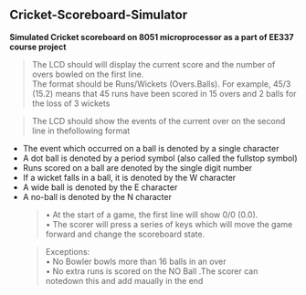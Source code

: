 ## Cricket-Scoreboard-Simulator



**Simulated Cricket scoreboard on 8051 microprocessor as a part of EE337 course project**
> The LCD should will display the current score and the number of overs bowled on the first line.</br>
The format should be Runs/Wickets (Overs.Balls). For example, 45/3 (15.2) means that 45 runs have been scored in 15 overs and 2 balls for the loss of 3 wickets</br>

>The LCD should show the events of the current over on the second line in thefollowing format</br>
 <ul>
 <li>The event which occurred on a ball is denoted by a single character</br>
 <li>A dot ball is denoted by a period symbol (also called the fullstop symbol)</br>
 <li>Runs scored on a ball are denoted by the single digit number</br>
 <li>If a wicket falls in a ball, it is denoted by the W character</br>
 <li>A wide ball is denoted by the E character</br> 
 <li>A no-ball is denoted by the N character</br>

>• At the start of a game, the first line will show 0/0 (0.0).</br>
>•  The scorer will press a series of keys which will move the game forward and change the scoreboard state.</br>

> Exceptions:</br>
• No Bowler bowls more than 16 balls in an over</br>
• No extra runs is scored on the NO Ball .The scorer can notedown this and add maually in the end</br>






